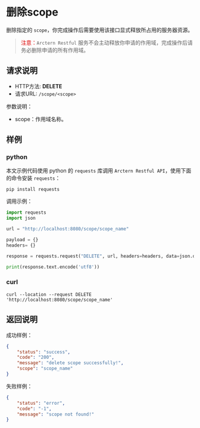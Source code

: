 # 删除scope

删除指定的 `scope`，你完成操作后需要使用该接口显式释放所占用的服务器资源。 

> <font color="#dd0000">注意：</font>`Arctern Restful` 服务不会主动释放你申请的作用域，完成操作后请务必删除申请的所有作用域。

## 请求说明

- HTTP方法: **DELETE**
- 请求URL: `/scope/<scope>`

参数说明：

- scope：作用域名称。

## 样例

### python

本文示例代码使用 python 的 `requests` 库调用 `Arctern Restful API`，使用下面的命令安装 `requests`：

```shell
pip install requests
```

调用示例：

```python
import requests
import json

url = "http://localhost:8080/scope/scope_name"

payload = {}
headers= {}

response = requests.request("DELETE", url, headers=headers, data=json.dumps(payload))

print(response.text.encode('utf8'))
```

### curl

```shell
curl --location --request DELETE 'http://localhost:8080/scope/scope_name'
```

## 返回说明

成功样例：

```json
{
    "status": "success",
    "code": "200",
    "message": "delete scope successfully!",
    "scope": "scope_name"
}
```

失败样例：

```json
{
    "status": "error",
    "code": "-1",
    "message": "scope not found!"
}
```

